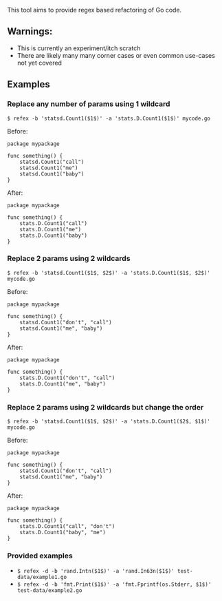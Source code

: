 This tool aims to provide regex based refactoring of Go code.

## Warnings:
* This is currently an experiment/itch scratch
* There are likely many many corner cases or even common use-cases not yet covered

## Examples

### Replace any number of params using 1 wildcard
`$ refex -b 'statsd.Count1($1$)' -a 'stats.D.Count1($1$)' mycode.go`
 
Before:

	package mypackage
	
	func something() {
		statsd.Count1("call")
		statsd.Count1("me")
		statsd.Count1("baby")
	}

After:

	package mypackage
	
	func something() {
		stats.D.Count1("call")
		stats.D.Count1("me")
		stats.D.Count1("baby")
	}

### Replace 2 params using 2 wildcards
`$ refex -b 'statsd.Count1($1$, $2$)' -a 'stats.D.Count1($1$, $2$)' mycode.go`
 
Before:

	package mypackage
	
	func something() {
		statsd.Count1("don't", "call")
		statsd.Count1("me", "baby")
	}

After:

	package mypackage
	
	func something() {
		stats.D.Count1("don't", "call")
		stats.D.Count1("me", "baby")
	}

### Replace 2 params using 2 wildcards but change the order
`$ refex -b 'statsd.Count1($1$, $2$)' -a 'stats.D.Count1($2$, $1$)' mycode.go`
 
Before:

	package mypackage
	
	func something() {
		statsd.Count1("don't", "call")
		statsd.Count1("me", "baby")
	}

After:

	package mypackage
	
	func something() {
		stats.D.Count1("call", "don't")
		stats.D.Count1("baby", "me")
	}


### Provided examples

* `$ refex -d -b 'rand.Intn($1$)' -a 'rand.In63n($1$)' test-data/example1.go`
* `$ refex -d -b 'fmt.Print($1$)' -a 'fmt.Fprintf(os.Stderr, $1$)' test-data/example2.go`
